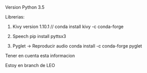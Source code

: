 Version Python 3.5 

Librerias:

1) Kivy version 1.10.1 //
conda install kivy -c conda-forge

2) Speech
pip install pyttsx3


3) Pyglet -> Reproducir audio
conda install -c conda-forge pyglet 


Tener en cuenta esta informacion

Estoy en branch de LEO

